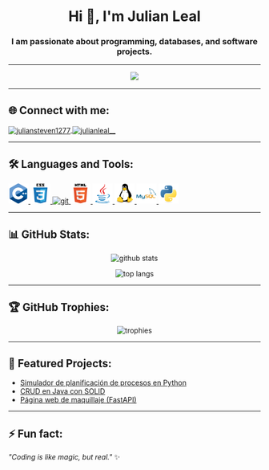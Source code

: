 <h1 align="center">Hi 👋, I'm Julian Leal</h1>
<h3 align="center">I am passionate about programming, databases, and software projects.</h3>

---

<p align="center">
  <img src="https://media.giphy.com/media/qgQUggAC3Pfv687qPC/giphy.gif" width="400"/>
</p>

---

## 🌐 Connect with me:
<p align="left">
<a href="https://linkedin.com/in/juliansteven1277" target="blank">
  <img align="center" src="https://raw.githubusercontent.com/rahuldkjain/github-profile-readme-generator/master/src/images/icons/Social/linked-in-alt.svg" alt="juliansteven1277" height="30" width="40" />
</a>
<a href="https://instagram.com/julianleal__" target="blank">
  <img align="center" src="https://raw.githubusercontent.com/rahuldkjain/github-profile-readme-generator/master/src/images/icons/Social/instagram.svg" alt="julianleal__" height="30" width="40" />
</a>
</p>

---

## 🛠️ Languages and Tools:
<p align="left"> 
  <a href="https://www.w3schools.com/cpp/" target="_blank" rel="noreferrer">
    <img src="https://raw.githubusercontent.com/devicons/devicon/master/icons/cplusplus/cplusplus-original.svg" alt="cplusplus" width="40" height="40"/> 
  </a> 
  <a href="https://www.w3schools.com/css/" target="_blank" rel="noreferrer"> 
    <img src="https://raw.githubusercontent.com/devicons/devicon/master/icons/css3/css3-original-wordmark.svg" alt="css3" width="40" height="40"/> 
  </a> 
  <a href="https://git-scm.com/" target="_blank" rel="noreferrer"> 
    <img src="https://www.vectorlogo.zone/logos/git-scm/git-scm-icon.svg" alt="git" width="40" height="40"/> 
  </a> 
  <a href="https://www.w3.org/html/" target="_blank" rel="noreferrer"> 
    <img src="https://raw.githubusercontent.com/devicons/devicon/master/icons/html5/html5-original-wordmark.svg" alt="html5" width="40" height="40"/> 
  </a> 
  <a href="https://www.java.com" target="_blank" rel="noreferrer"> 
    <img src="https://raw.githubusercontent.com/devicons/devicon/master/icons/java/java-original.svg" alt="java" width="40" height="40"/> 
  </a> 
  <a href="https://www.linux.org/" target="_blank" rel="noreferrer"> 
    <img src="https://raw.githubusercontent.com/devicons/devicon/master/icons/linux/linux-original.svg" alt="linux" width="40" height="40"/> 
  </a> 
  <a href="https://www.mysql.com/" target="_blank" rel="noreferrer"> 
    <img src="https://raw.githubusercontent.com/devicons/devicon/master/icons/mysql/mysql-original-wordmark.svg" alt="mysql" width="40" height="40"/> 
  </a> 
  <a href="https://www.python.org" target="_blank" rel="noreferrer"> 
    <img src="https://raw.githubusercontent.com/devicons/devicon/master/icons/python/python-original.svg" alt="python" width="40" height="40"/> 
  </a> 
</p>

---

## 📊 GitHub Stats:
<p align="center">
  <img src="https://github-readme-stats.vercel.app/api?username=Julianlmz&show_icons=true&theme=radical" alt="github stats"/>
</p>

<p align="center">
  <img src="https://github-readme-stats.vercel.app/api/top-langs/?username=Julianlmz&layout=compact&theme=radical" alt="top langs"/>
</p>

---

## 🏆 GitHub Trophies:
<p align="center">
  <img src="https://github-profile-trophy.vercel.app/?username=Julianlmz&theme=onedark" alt="trophies"/>
</p>

---

## 🚀 Featured Projects:
- [Simulador de planificación de procesos en Python](https://github.com/Julianlmz/SimuladorProcesos)  
- [CRUD en Java con SOLID](https://github.com/Julianlmz/CRUD-Java)  
- [Página web de maquillaje (FastAPI)](https://github.com/Julianlmz/MaquillajeFastAPI)  

---

## ⚡ Fun fact:
_"Coding is like magic, but real."_ ✨

